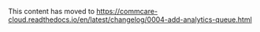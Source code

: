 This content has moved to https://commcare-cloud.readthedocs.io/en/latest/changelog/0004-add-analytics-queue.html
